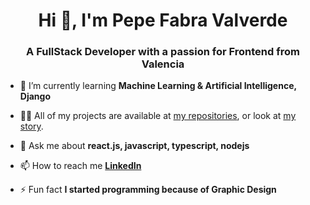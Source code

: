 <h1 align="center">Hi 👋, I'm Pepe Fabra Valverde</h1>
<h3 align="center">A FullStack Developer with a passion for Frontend from Valencia</h3>

- 🌱 I’m currently learning **Machine Learning & Artificial Intelligence, Django**

- 👨‍💻 All of my projects are available at [my repositories](https://github.com/jofaval?tab=repositories), or look at [my story](https://stackoverflow.com/story/jofaval).

- 💬 Ask me about **react.js, javascript, typescript, nodejs**

- 📫 How to reach me **[LinkedIn](https://www.linkedin.com/in/jofaval/)**

- ⚡ Fun fact **I started programming because of Graphic Design**